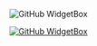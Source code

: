 ![GitHub WidgetBox](https://github-widgetbox.vercel.app/api/profile?username=absoftlab99&data=followers,repositories,stars,commits&theme=nautilus)

[![GitHub WidgetBox](https://github-widgetbox.vercel.app/api/skills?frameworks=vue,react,next,flutter,bootstrap,tailwind,express,laravel)](https://github.com/Jurredr/github-widgetbox)
